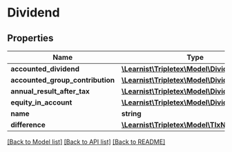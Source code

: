# Dividend

## Properties
Name | Type | Description | Notes
------------ | ------------- | ------------- | -------------
**accounted_dividend** | [**\Learnist\Tripletex\Model\DividendDetails[]**](DividendDetails.md) |  | [optional] 
**accounted_group_contribution** | [**\Learnist\Tripletex\Model\DividendDetails[]**](DividendDetails.md) |  | [optional] 
**annual_result_after_tax** | [**\Learnist\Tripletex\Model\DividendDetails[]**](DividendDetails.md) |  | [optional] 
**equity_in_account** | [**\Learnist\Tripletex\Model\DividendDetails[]**](DividendDetails.md) |  | [optional] 
**name** | **string** |  | [optional] 
**difference** | [**\Learnist\Tripletex\Model\TlxNumber**](TlxNumber.md) |  | [optional] 

[[Back to Model list]](../../README.md#documentation-for-models) [[Back to API list]](../../README.md#documentation-for-api-endpoints) [[Back to README]](../../README.md)

